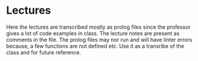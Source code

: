 # Lectures
Here the  lectures are transcribed mostly as prolog files since the professor gives a lot of code examples in class.
The lecture notes are present as comments in the file. The prolog files may nor run and will have linter errors because, a few functions are not defined etc. Use it as a transribe of the class and for future reference.
